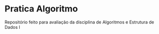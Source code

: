 # Pratica Algoritmo

Repositório feito para avaliação da disciplina de Algoritmos e Estrutura de Dados I
